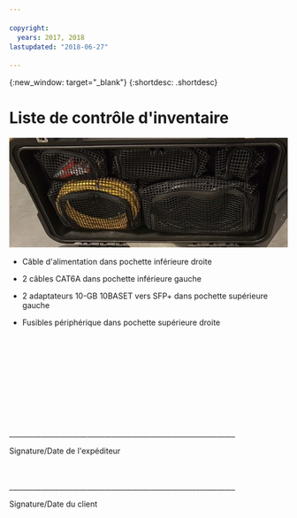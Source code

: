 ```yaml
---

copyright:
  years: 2017, 2018
lastupdated: "2018-06-27"

---
```

{:new_window: target="_blank"}
{:shortdesc: .shortdesc}

# Liste de contrôle d'inventaire


![Inventaire du périphérique Mass Data Migration](/images/MDMDeviceInventory.png)

-	Câble d'alimentation dans pochette inférieure droite

-	2 câbles CAT6A dans pochette inférieure gauche

-	2 adaptateurs 10-GB 10BASET vers SFP+ dans pochette supérieure gauche

-	Fusibles périphérique dans pochette supérieure droite

   
   
</br> 
</br> 
</br> 
</br> 
</br> 
</br> 
</br> 
</br> 
</hr> 
</br> 
</hr>    
</br> 
________________________________________________________________ 

Signature/Date de l'expéditeur


</br> 
</hr>
</br> 
________________________________________________________________ 

Signature/Date du client
